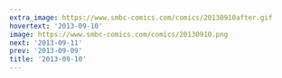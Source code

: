 ```yaml
---
extra_image: https://www.smbc-comics.com/comics/20130910after.gif
hovertext: '2013-09-10'
image: https://www.smbc-comics.com/comics/20130910.png
next: '2013-09-11'
prev: '2013-09-09'
title: '2013-09-10'
---
```

